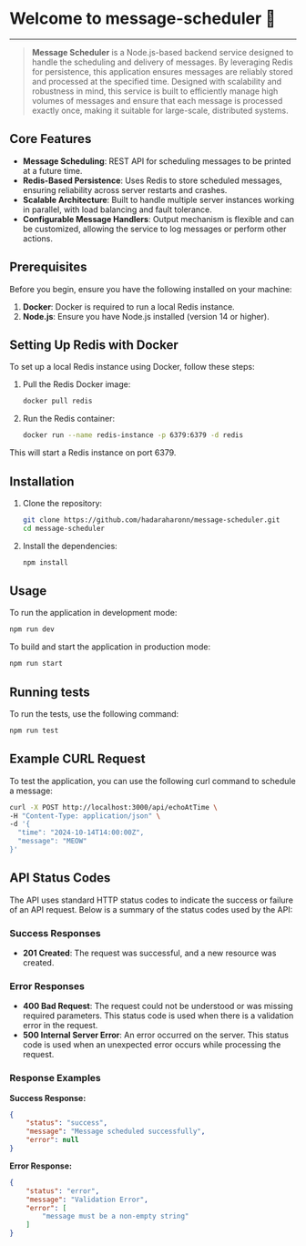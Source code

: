 # Welcome to message-scheduler 👋

---

> **Message Scheduler** is a Node.js-based backend service designed to handle the scheduling and delivery of messages. By leveraging Redis for persistence, this application ensures messages are reliably stored and processed at the specified time. Designed with scalability and robustness in mind, this service is built to efficiently manage high volumes of messages and ensure that each message is processed exactly once, making it suitable for large-scale, distributed systems.

## Core Features

* **Message Scheduling**: REST API for scheduling messages to be printed at a future time.
* **Redis-Based Persistence**: Uses Redis to store scheduled messages, ensuring reliability across server restarts and crashes.
* **Scalable Architecture**: Built to handle multiple server instances working in parallel, with load balancing and fault tolerance.
* **Configurable Message Handlers**: Output mechanism is flexible and can be customized, allowing the service to log messages or perform other actions.

## Prerequisites

Before you begin, ensure you have the following installed on your machine:

1. **Docker**: Docker is required to run a local Redis instance.
2. **Node.js**: Ensure you have Node.js installed (version 14 or higher).

## Setting Up Redis with Docker

To set up a local Redis instance using Docker, follow these steps:

1. Pull the Redis Docker image:
    ```sh
    docker pull redis
    ```

2. Run the Redis container:
    ```sh
    docker run --name redis-instance -p 6379:6379 -d redis
    ```

This will start a Redis instance on port 6379.

## Installation

1. Clone the repository:
    ```sh
    git clone https://github.com/hadaraharonn/message-scheduler.git
    cd message-scheduler
    ```

2. Install the dependencies:
    ```sh
    npm install
    ```

## Usage

To run the application in development mode:

```sh
npm run dev
```

To build and start the application in production mode:

```sh
npm run start
```

## Running tests

To run the tests, use the following command:

```sh
npm run test
```

## Example CURL Request

To test the application, you can use the following curl command to schedule a message:

```sh
curl -X POST http://localhost:3000/api/echoAtTime \
-H "Content-Type: application/json" \
-d '{
  "time": "2024-10-14T14:00:00Z",
  "message": "MEOW"
}'
```

## API Status Codes

The API uses standard HTTP status codes to indicate the success or failure of an API request. Below is a summary of the status codes used by the API:

### Success Responses

- **201 Created**: The request was successful, and a new resource was created.

### Error Responses

- **400 Bad Request**: The request could not be understood or was missing required parameters. This status code is used when there is a validation error in the request.
- **500 Internal Server Error**: An error occurred on the server. This status code is used when an unexpected error occurs while processing the request.

### Response Examples

**Success Response:**

```json
{
    "status": "success",
    "message": "Message scheduled successfully",
    "error": null
}
```

**Error Response:**

```json
{
    "status": "error",
    "message": "Validation Error",
    "error": [
        "message must be a non-empty string"
    ]
}
```
